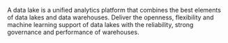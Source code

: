 A data lake is a unified analytics platform that combines the best elements of data lakes and data warehouses. Deliver the openness, flexibility and machine learning support of data lakes with the reliability, strong governance and performance of warehouses. 